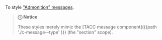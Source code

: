 To style ["Admonition" messages][rtd-admonition].

> **ⓘ Notice**
>
> These styles merely mimic the [TACC message component]({{path './c-message--type' }}) (the "section" scope).

[rtd-admonition]: https://learning-readthedocs.readthedocs.io/en/latest/Options/admonition.html "ReadTheDocs: Admonition"

<script src="{{path '/assets/_utils/js/open-ext-links-in-new-window.js'}}" />
